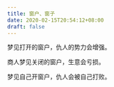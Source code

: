 ```yaml
---
title: 窗户、窗子
date: 2020-02-15T20:54:12+08:00
draft: false
---
```


梦见打开的窗户，仇人的势力会增强。



商人梦见关闭的窗户，生意会亏损。



梦见自己开窗户，仇人会被自己打败。

